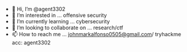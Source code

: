 - 👋 Hi, I’m @agent3302
- 👀 I’m interested in ... offensive security
- 🌱 I’m currently learning ... cybersecurity
- 💞️ I’m looking to collaborate on ... research/ctf
- 📫 How to reach me ... johnmarkalfonso0505@gmail.com/ tryhackme acc: agent3302

<!---
agent3302/agent3302 is a ✨ special ✨ repository because its `README.md` (this file) appears on your GitHub profile.
You can click the Preview link to take a look at your changes.
--->
